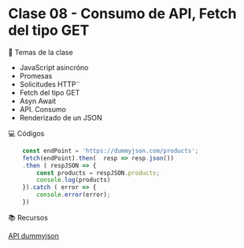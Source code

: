 # Clase 08 - Consumo de API, Fetch del tipo GET

🎯 Temas de la clase
- JavaScript asincróno
- Promesas
- Solicitudes HTTP¨
- Fetch del tipo GET
- Asyn Await
- API. Consumo
- Renderizado de un JSON


💻 Códigos

``` js
    const endPoint = 'https://dummyjson.com/products';
    fetch(endPoint).then(  resp => resp.json())
    .then ( respJSON => {
        const products = respJSON.products;
        console.log(products)
    }).catch ( error => {
        console.error(error);
    })
```

📚 Recursos

[API dummyjson](https://dummyjson.com/)